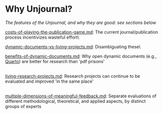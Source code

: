 # Why Unjournal?

_The features of the Unjournal, and why they are good: see sections below_

[costs-of-playing-the-publication-game.md](costs-of-playing-the-publication-game.md "mention"): The current journal/publication process incentivizes wasteful effort\\



[dynamic-documents-vs-living-projects.md](dynamic-documents-vs-living-projects.md "mention"): Disambiguating these\\



[benefits-of-dynamic-documents.md](benefits-of-dynamic-documents.md "mention"): Why open dynamic documents (e.g., [Quarto](https://www.quarto.org)) are better for research than 'pdf prisons'

\
[living-research-projects.md](living-research-projects.md "mention"): Research projects can continue to be evaluated and improved 'in the same place'

\
[multiple-dimensions-of-meaningful-feedback.md](multiple-dimensions-of-meaningful-feedback.md "mention"): Separate evaluations of different methodological, theoretical, and applied aspects, by distinct groups of experts
